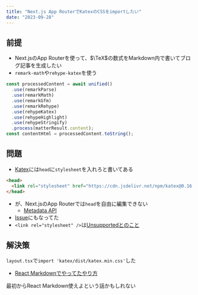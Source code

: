 ```yaml
---
title: "Next.js App RouterでKatexのCSSをimportしたい"
date: "2023-09-28"
---
```


## 前提
- Next.jsのApp Routerを使って、$\TeX$の数式をMarkdown内で書いてブログ記事を生成したい
- `remark-math`や`rehype-katex`を使う

```js
const processedContent = await unified()
  .use(remarkParse)
  .use(remarkMath)
  .use(remarkGfm)
  .use(remarkRehype)
  .use(rehypeKatex)
  .use(rehypeHighlight)
  .use(rehypeStringify)
  .process(matterResult.content);
const contentHtml = processedContent.toString();
```

## 問題

- [Katex](https://katex.org/docs/browser)には`head`に`stylesheet`を入れろと書いてある

```html
<head>
  <link rel="stylesheet" href="https://cdn.jsdelivr.net/npm/katex@0.16.8/dist/katex.min.css" integrity="sha384-GvrOXuhMATgEsSwCs4smul74iXGOixntILdUW9XmUC6+HX0sLNAK3q71HotJqlAn" crossorigin="anonymous">
</head>
```

- が、Next.jsのApp Routerでは`head`を自由に編集できない
  - [Metadata API](https://nextjs.org/docs/app/building-your-application/optimizing/metadata)
- [Issue](https://github.com/vercel/next.js/issues/46785)にもなってた
- `<link rel="stylesheet" />`は[Unsupportedとのこと](https://nextjs.org/docs/app/api-reference/functions/generate-metadata#unsupported-metadata)

## 解決策
`layout.tsx`で`import 'katex/dist/katex.min.css'`した

- [React Markdownでやってたやり方](https://github.com/remarkjs/react-markdown#use-remark-and-rehype-plugins-math)

最初からReact Markdown使えよという話かもしれない